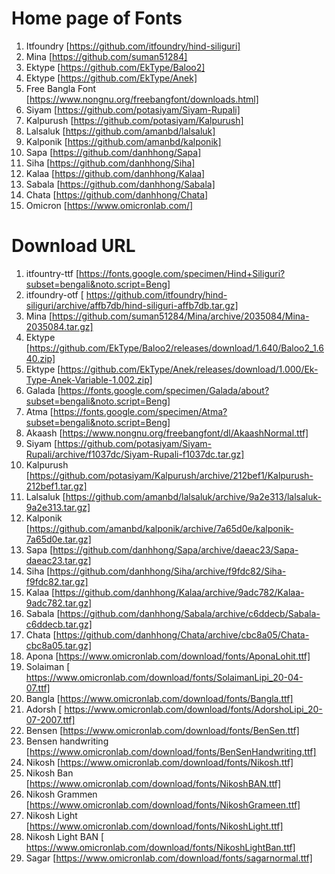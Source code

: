 # Home page of Fonts

1. Itfoundry [https://github.com/itfoundry/hind-siliguri]
2. Mina [https://github.com/suman51284]
3. Ektype [https://github.com/EkType/Baloo2]
4. Ektype [https://github.com/EkType/Anek]
5. Free Bangla Font [https://www.nongnu.org/freebangfont/downloads.html]
6. Siyam [https://github.com/potasiyam/Siyam-Rupali]
7. Kalpurush [https://github.com/potasiyam/Kalpurush]
8. Lalsaluk [https://github.com/amanbd/lalsaluk]
9. Kalponik [https://github.com/amanbd/kalponik]
10. Sapa [https://github.com/danhhong/Sapa]
11. Siha [https://github.com/danhhong/Siha]
12. Kalaa [https://github.com/danhhong/Kalaa]
13. Sabala [https://github.com/danhhong/Sabala]
14. Chata [https://github.com/danhhong/Chata]
15. Omicron [https://www.omicronlab.com/]

# Download URL 

1. itfountry-ttf [https://fonts.google.com/specimen/Hind+Siliguri?subset=bengali&noto.script=Beng]
2. itfoundry-otf [ https://github.com/itfoundry/hind-siliguri/archive/affb7db/hind-siliguri-affb7db.tar.gz]
3. Mina [https://github.com/suman51284/Mina/archive/2035084/Mina-2035084.tar.gz]
4. Ektype [https://github.com/EkType/Baloo2/releases/download/1.640/Baloo2_1.640.zip]
5. Ektype [https://github.com/EkType/Anek/releases/download/1.000/Ek-Type-Anek-Variable-1.002.zip]
6. Galada [https://fonts.google.com/specimen/Galada/about?subset=bengali&noto.script=Beng]
7. Atma [https://fonts.google.com/specimen/Atma?subset=bengali&noto.script=Beng]
8. Akaash [https://www.nongnu.org/freebangfont/dl/AkaashNormal.ttf]
9. Siyam [https://github.com/potasiyam/Siyam-Rupali/archive/f1037dc/Siyam-Rupali-f1037dc.tar.gz]
10. Kalpurush [https://github.com/potasiyam/Kalpurush/archive/212bef1/Kalpurush-212bef1.tar.gz]
11. Lalsaluk [https://github.com/amanbd/lalsaluk/archive/9a2e313/lalsaluk-9a2e313.tar.gz]
12. Kalponik [https://github.com/amanbd/kalponik/archive/7a65d0e/kalponik-7a65d0e.tar.gz]
13. Sapa [https://github.com/danhhong/Sapa/archive/daeac23/Sapa-daeac23.tar.gz]
14. Siha [https://github.com/danhhong/Siha/archive/f9fdc82/Siha-f9fdc82.tar.gz]
15. Kalaa [https://github.com/danhhong/Kalaa/archive/9adc782/Kalaa-9adc782.tar.gz]
16. Sabala [https://github.com/danhhong/Sabala/archive/c6ddecb/Sabala-c6ddecb.tar.gz]
17. Chata [https://github.com/danhhong/Chata/archive/cbc8a05/Chata-cbc8a05.tar.gz]
18. Apona [https://www.omicronlab.com/download/fonts/AponaLohit.ttf]
19. Solaiman [ https://www.omicronlab.com/download/fonts/SolaimanLipi_20-04-07.ttf]
20. Bangla [https://www.omicronlab.com/download/fonts/Bangla.ttf]
21. Adorsh [ https://www.omicronlab.com/download/fonts/AdorshoLipi_20-07-2007.ttf]
22. Bensen [https://www.omicronlab.com/download/fonts/BenSen.ttf]
23. Bensen handwriting [https://www.omicronlab.com/download/fonts/BenSenHandwriting.ttf]
24. Nikosh [https://www.omicronlab.com/download/fonts/Nikosh.ttf]
25. Nikosh Ban [https://www.omicronlab.com/download/fonts/NikoshBAN.ttf]
26. Nikosh Grammen [https://www.omicronlab.com/download/fonts/NikoshGrameen.ttf]
27. Nikosh Light [https://www.omicronlab.com/download/fonts/NikoshLight.ttf]
29. Nikosh Light BAN [ https://www.omicronlab.com/download/fonts/NikoshLightBan.ttf]
30. Sagar [https://www.omicronlab.com/download/fonts/sagarnormal.ttf]
